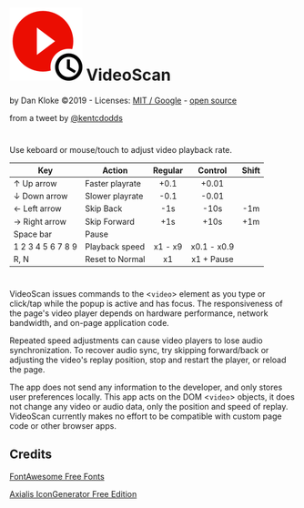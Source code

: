 # ![alt text](images/videoscan128.png "VideoScan") VideoScan

by Dan Kloke &copy;2019 - Licenses: <a href="https://github.com/muaz-khan/Chrome-Extensions/blob/master/LICENSE" target="_blank" rel="nofollow">MIT / Google</a> - <a href="https://github.com/dkloke/VideoScan/settings" target="_blank" rel="nofollow">open source</a>

from a tweet by [@kentcdodds](https://twitter.com/kentcdodds/status/1069637300458586115)
#
Use keboard or mouse/touch to adjust video playback rate.

Key|Action|Regular|Control|Shift
---|---|:-:|:-:|:-:|
&uarr;&nbsp;Up&nbsp;arrow|Faster&nbsp;playrate|+0.1|+0.01|
&darr;&nbsp;Down&nbsp;arrow|Slower&nbsp;playrate|-0.1|-0.01|
&larr;&nbsp;Left&nbsp;arrow|Skip&nbsp;Back|-1s|-10s|-1m
&rarr;&nbsp;Right&nbsp;arrow|Skip&nbsp;Forward|+1s|+10s|+1m
Space&nbsp;bar|Pause|
1 2 3 4 5 6 7 8 9|Playback&nbsp;speed|x1&nbsp;-&nbsp;x9|x0.1&nbsp;-&nbsp;x0.9
R,&nbsp;N|Reset&nbsp;to&nbsp;Normal|x1|x1&nbsp;+&nbsp;Pause
#
VideoScan issues commands to the &lt;`video`&gt; element as you type or click/tap while the popup is active and has focus. The responsiveness of the page's video player depends on hardware performance, network bandwidth, and on-page application code.

Repeated speed adjustments can cause video players to lose audio synchronization. To recover audio sync, try skipping forward/back or adjusting the video's replay position, stop and restart the player, or reload the page.

The app does not send any information to the developer, and only stores user preferences locally. This app acts on the DOM &lt;`video`&gt; objects, it does not change any video or audio data, only the position and speed of replay. VideoScan currently makes no effort to be compatible with custom page code or other browser apps.

## Credits
[FontAwesome Free Fonts](https://fontawesome.com/)

[Axialis IconGenerator Free Edition](https://www.axialis.com/icongenerator/)
